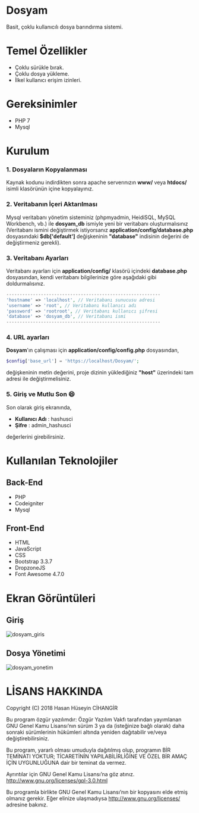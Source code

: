 # Dosyam

Basit, çoklu kullanıcılı dosya barındırma sistemi.

# Temel Özellikler

* Çoklu sürükle bırak.
* Çoklu dosya yükleme.
* İlkel kullanıcı erişim izinleri.

# Gereksinimler

+ PHP 7
+ Mysql

# Kurulum

### 1. Dosyaların Kopyalanması
Kaynak kodunu indirdikten sonra apache serverınızın **www/** veya **htdocs/** isimli klasörünün içine kopyalayınız.

### 2. Veritabanın İçeri Aktarılması
Mysql veritabanı yönetim sisteminiz (phpmyadmin, HeidiSQL, MySQL Workbench, vb.) ile **dosyam_db** ismiyle yeni bir veritabanı oluşturmalısınız (Veritabanı ismini değiştirmek istiyorsanız **application/config/database.php** dosyasındaki **$db['default']** değişkeninin **"database"** indisinin değerini de değiştirmeniz gerekli).

### 3. Veritabanı Ayarları
Veritabanı ayarları için **application/config/** klasörü içindeki **database.php** dosyasından, kendi veritabanı bilgilerinize göre aşağıdaki gibi doldurmalısınız.

```php
----------------------------------------------------------
'hostname' => 'localhost', // Veritabanı sunucusu adresi
'username' => 'root', // Veritabanı kullanıcı adı
'password' => 'rootroot', // Veritabanı kullanıcı şifresi
'database' => 'dosyam_db', // Veritabanı ismi
----------------------------------------------------------
```
### 4. URL ayarları
**Dosyam**'ın çalışması için **application/config/config.php** dosyasından,

```php
$config['base_url'] = 'https://localhost/Dosyam/';
```
değişkeninin metin değerini, proje dizinin yüklediğiniz **"host"** üzerindeki tam adresi ile değiştirmelisiniz.

### 5. Giriş ve Mutlu Son :smile:
Son olarak giriş ekranında,

- **Kullanıcı Adı** : hashusci
- **Şifre** : admin_hashusci

değerlerini girebilirsiniz.

# Kullanılan Teknolojiler

## Back-End
+ PHP
+ Codeigniter
+ Mysql        
## Front-End
+ HTML
+ JavaScript
+ CSS
+ Bootstrap 3.3.7
+ DropzoneJS
+ Font Awesome 4.7.0
# Ekran Görüntüleri

  ## Giriş
  
  ![dosyam_giris](https://user-images.githubusercontent.com/15706050/52592936-be868f00-2e58-11e9-99e6-5c6e451f4fec.PNG)
  
  ## Dosya Yönetimi
  
  ![dosyam_yonetim](https://user-images.githubusercontent.com/15706050/52593037-04435780-2e59-11e9-88e2-62bb0da45def.PNG)


# LİSANS HAKKINDA

Copyright (C) 2018 Hasan Hüseyin CİHANGİR

Bu program özgür yazılımdır: 
Özgür Yazılım Vakfı tarafından yayımlanan GNU Genel Kamu Lisansı’nın sürüm 3 ya da (isteğinize bağlı olarak)
daha sonraki sürümlerinin hükümleri altında yeniden dağıtabilir ve/veya değiştirebilirsiniz.

Bu program, yararlı olması umuduyla dağıtılmış olup, programın BİR TEMİNATI YOKTUR; TİCARETİNİN YAPILABİLİRLİĞİNE
VE ÖZEL BİR AMAÇ İÇİN UYGUNLUĞUNA dair bir teminat da vermez.

Ayrıntılar için GNU Genel Kamu Lisansı’na göz atınız.
http://www.gnu.org/licenses/gpl-3.0.html

Bu programla birlikte GNU Genel Kamu Lisansı’nın bir kopyasını elde etmiş olmanız gerekir. 
Eğer elinize ulaşmadıysa <http://www.gnu.org/licenses/> adresine bakınız.
